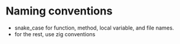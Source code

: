 # Naming conventions

- snake_case for function, method, local variable, and file names.
- for the rest, use zig conventions

